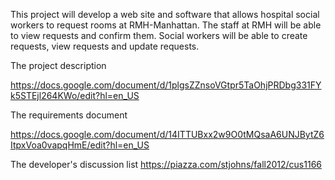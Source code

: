 This project will develop a web site and software that allows hospital social workers to request rooms at RMH-Manhattan. The staff at RMH will be able to view requests and confirm them. Social workers will be able to create requests, view requests and update requests.

The project description

https://docs.google.com/document/d/1plgsZZnsoVGtpr5TaOhjPRDbg331FYk5STEjl264KWo/edit?hl=en_US

The requirements document

https://docs.google.com/document/d/14ITTUBxx2w9O0tMQsaA6UNJBytZ6ItpxVoa0vapqHmE/edit?hl=en_US

The developer's discussion list
https://piazza.com/stjohns/fall2012/cus1166